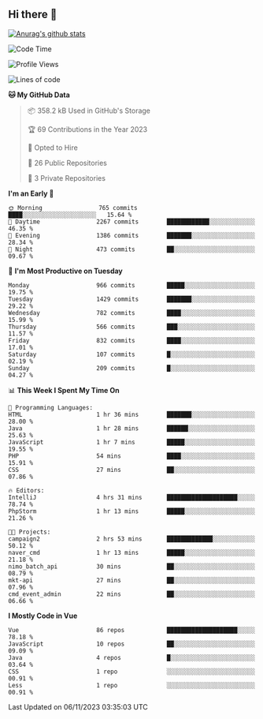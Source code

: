 ## Hi there 👋

[![Anurag's github stats](https://github-readme-stats.vercel.app/api?username=Songwonseok)](https://github.com/anuraghazra/github-readme-stats)



<!--START_SECTION:waka-->
![Code Time](http://img.shields.io/badge/Code%20Time-2%2C526%20hrs%2052%20mins-blue)

![Profile Views](http://img.shields.io/badge/Profile%20Views-0-blue)

![Lines of code](https://img.shields.io/badge/From%20Hello%20World%20I%27ve%20Written-34.8%20million%20lines%20of%20code-blue)

**🐱 My GitHub Data** 

> 📦 358.2 kB Used in GitHub's Storage 
 > 
> 🏆 69 Contributions in the Year 2023
 > 
> 💼 Opted to Hire
 > 
> 📜 26 Public Repositories 
 > 
> 🔑 3 Private Repositories 
 > 
**I'm an Early 🐤** 

```text
🌞 Morning                765 commits         ████░░░░░░░░░░░░░░░░░░░░░   15.64 % 
🌆 Daytime                2267 commits        ████████████░░░░░░░░░░░░░   46.35 % 
🌃 Evening                1386 commits        ███████░░░░░░░░░░░░░░░░░░   28.34 % 
🌙 Night                  473 commits         ██░░░░░░░░░░░░░░░░░░░░░░░   09.67 % 
```
📅 **I'm Most Productive on Tuesday** 

```text
Monday                   966 commits         █████░░░░░░░░░░░░░░░░░░░░   19.75 % 
Tuesday                  1429 commits        ███████░░░░░░░░░░░░░░░░░░   29.22 % 
Wednesday                782 commits         ████░░░░░░░░░░░░░░░░░░░░░   15.99 % 
Thursday                 566 commits         ███░░░░░░░░░░░░░░░░░░░░░░   11.57 % 
Friday                   832 commits         ████░░░░░░░░░░░░░░░░░░░░░   17.01 % 
Saturday                 107 commits         █░░░░░░░░░░░░░░░░░░░░░░░░   02.19 % 
Sunday                   209 commits         █░░░░░░░░░░░░░░░░░░░░░░░░   04.27 % 
```


📊 **This Week I Spent My Time On** 

```text
💬 Programming Languages: 
HTML                     1 hr 36 mins        ███████░░░░░░░░░░░░░░░░░░   28.00 % 
Java                     1 hr 28 mins        ██████░░░░░░░░░░░░░░░░░░░   25.63 % 
JavaScript               1 hr 7 mins         █████░░░░░░░░░░░░░░░░░░░░   19.55 % 
PHP                      54 mins             ████░░░░░░░░░░░░░░░░░░░░░   15.91 % 
CSS                      27 mins             ██░░░░░░░░░░░░░░░░░░░░░░░   07.86 % 

🔥 Editors: 
IntelliJ                 4 hrs 31 mins       ████████████████████░░░░░   78.74 % 
PhpStorm                 1 hr 13 mins        █████░░░░░░░░░░░░░░░░░░░░   21.26 % 

🐱‍💻 Projects: 
campaign2                2 hrs 53 mins       █████████████░░░░░░░░░░░░   50.12 % 
naver_cmd                1 hr 13 mins        █████░░░░░░░░░░░░░░░░░░░░   21.18 % 
nimo_batch_api           30 mins             ██░░░░░░░░░░░░░░░░░░░░░░░   08.79 % 
mkt-api                  27 mins             ██░░░░░░░░░░░░░░░░░░░░░░░   07.96 % 
cmd_event_admin          22 mins             ██░░░░░░░░░░░░░░░░░░░░░░░   06.66 % 
```

**I Mostly Code in Vue** 

```text
Vue                      86 repos            ████████████████████░░░░░   78.18 % 
JavaScript               10 repos            ██░░░░░░░░░░░░░░░░░░░░░░░   09.09 % 
Java                     4 repos             █░░░░░░░░░░░░░░░░░░░░░░░░   03.64 % 
CSS                      1 repo              ░░░░░░░░░░░░░░░░░░░░░░░░░   00.91 % 
Less                     1 repo              ░░░░░░░░░░░░░░░░░░░░░░░░░   00.91 % 
```




 Last Updated on 06/11/2023 03:35:03 UTC
<!--END_SECTION:waka-->
